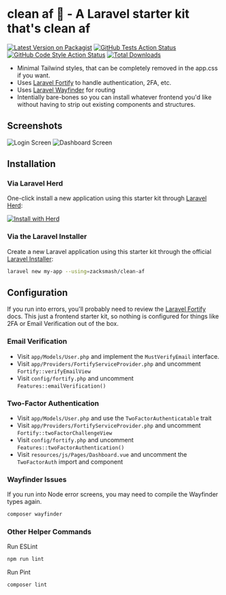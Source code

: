 # clean af 🧼 - A Laravel starter kit that's clean af

[![Latest Version on Packagist](https://img.shields.io/packagist/v/zacksmash/clean-af.svg?style=flat-square)](https://packagist.org/packages/zacksmash/clean-af)
[![GitHub Tests Action Status](https://img.shields.io/github/actions/workflow/status/zacksmash/clean-af/tests.yml?branch=main&label=tests&style=flat-square)](https://github.com/zacksmash/clean-af/actions?query=workflow%3Arun-tests+branch%3Amain)
[![GitHub Code Style Action Status](https://img.shields.io/github/actions/workflow/status/zacksmash/clean-af/lint.yml?branch=main&label=code%20style&style=flat-square)](https://github.com/zacksmash/clean-af/actions?query=workflow%3A"Fix+PHP+code+style+issues"+branch%3Amain)
[![Total Downloads](https://img.shields.io/packagist/dt/zacksmash/clean-af.svg?style=flat-square)](https://packagist.org/packages/zacksmash/clean-af)

- Minimal Tailwind styles, that can be completely removed in the app.css if you want.
- Uses [Laravel Fortify](https://laravel.com/docs/12.x/fortify) to handle authentication, 2FA, etc.
- Uses [Laravel Wayfinder](https://github.com/laravel/wayfinder) for routing
- Intentially bare-bones so you can install whatever frontend you'd like without having to strip out existing components and structures.

## Screenshots
![Login Screen](https://github.com/zacksmash/assets/blob/main/clean-af/img/login-screen.png)
![Dashboard Screen](https://github.com/zacksmash/assets/blob/main/clean-af/img/dashboard-screen.png)

## Installation
### Via Laravel Herd
One-click install a new application using this starter kit through [Laravel Herd](https://herd.laravel.com):

<a href="https://herd.laravel.com/new?starter-kit=zacksmash/clean-af"><img src="https://img.shields.io/badge/Install%20with%20Herd-fff?logo=laravel&logoColor=f53003" alt="Install with Herd"></a>

### Via the Laravel Installer
Create a new Laravel application using this starter kit through the official [Laravel Installer](https://laravel.com/docs/12.x/installation#installing-php):

```bash
laravel new my-app --using=zacksmash/clean-af
```

## Configuration
If you run into errors, you'll probably need to review the [Laravel Fortify](https://laravel.com/docs/12.x/fortify) docs. This just a frontend starter kit, so nothing is configured for things like 2FA or Email Verification out of the box.

### Email Verification
- Visit `app/Models/User.php` and implement the `MustVerifyEmail` interface.
- Visit `app/Providers/FortifyServiceProvider.php` and uncomment `Fortify::verifyEmailView`
- Visit `config/fortify.php` and uncomment `Features::emailVerification()`

### Two-Factor Authentication
- Visit `app/Models/User.php` and use the `TwoFactorAuthenticatable` trait
- Visit `app/Providers/FortifyServiceProvider.php` and uncomment `Fortify::twoFactorChallengeView`
- Visit `config/fortify.php` and uncomment `Features::twoFactorAuthentication()`
- Visit `resources/js/Pages/Dashboard.vue` and uncomment the `TwoFactorAuth` import and component

### Wayfinder Issues
If you run into Node error screens, you may need to compile the Wayfinder types again.

```bash
composer wayfinder
```

### Other Helper Commands
Run ESLint
```bash
npm run lint
```

Run Pint
```bash
composer lint
```
